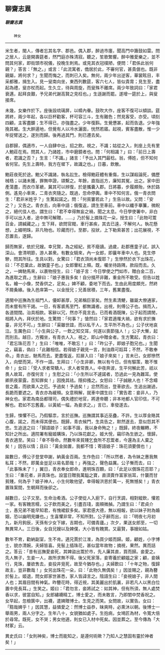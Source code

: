 

## 聊齋志異

##### 聊齋志異
　　`神女`

* * *

米生者，閩人，傳者忘其名字、郡邑。偶入郡，醉過市廛，聞高門中簫鼓如雷。問之居人，云是開壽筵者，然門庭亦殊清寂。聽之，笙歌繁響。醉中雅愛樂之，並不問其何家，即街頭市祝儀，投晚生刺焉。或見其衣冠樸陋，便問：「君係此翁何親？」答言：「無之。」或言：「此流寓者，僑居於此，不審何官，甚貴倨也。既非親屬，將何求？」生聞而悔之，而刺已入矣。無何，兩少年出逆客，華裳眩目，丰采都雅，揖生入。見一叟南向坐，東西列數筵，客六七人，皆似貴胄；見生至，盡起為禮，叟亦杖而起。生久立，待與周旋，而叟殊不離席。兩少年致詞曰：「家君衰邁，起拜良艱，予兄弟代謝高賢之見枉也。」生遜謝而罷。遂增一筵於上，與叟接席。

未幾，女樂作於下。座後設琉璃屏，以幛內眷。鼓吹大作，座客不復可以傾談。筵將終，兩少年起，各以巨杯勸客，杯可容三斗，生有難色；然見客受，亦受。頃刻四顧，主客盡釂；生不得已，亦強盡之。少年復斟。生覺憊甚，起而告退。少年強挽其裾。生大醉逿地，但覺有人以冷水灑面，恍然若寤。起視，賓客盡散，惟一少年捉臂送之，遂別而歸。後再過其門，則已遷去矣。

自郡歸，偶適市，一人自肆中出，招之飲。視之，不識；姑從之入，則座上先有里人鮑莊在焉。問其人，乃諸姓，市中磨鏡者也。問：「何相識？」曰：「前日上壽者，君識之否？」生言：「不識。」諸言：「予出入其門最稔。翁，傅姓，但不知何省何官。先生上壽時，我方在墀下，故識之也。」日暮，飲散。

鮑莊夜死於途。鮑父不識諸，執名訟生。檢得鮑莊體有重傷，生以謀殺論死，備歷械梏；以諸未獲，罪無申證，頌繫之。年餘，直指巡方，廉知其冤，出之。家中田產蕩盡，而衣巾革褫，冀其可以辨復，於是攜囊入郡。日將暮，步履頗殆，休於路側。遙見小車來，二青衣夾隨之。既過，忽命停輿。車中不知何言。俄一青衣問生：「君非米姓乎？」生驚起諾之。問：「何貧窶若此？」生告以故。又問：「安之？」又告之。青衣去，向車中語；俄復返，請生至車前。車中以纖手搴簾，微睨之，絕代佳人也。謂生曰：「君不幸得無妄之禍，聞之太息。今日學使署中，非白手可以出入者，途中無可解贈，……」乃於髻上摘珠花一朵，授生曰：「此物可鬻百金，請緘藏之。」生下拜，欲問官閥，車行甚疾，其去已遠，不解何人。執花懸想，上綴明珠，非凡物也。珍藏而行。至郡，投狀，上下勒索甚苦；出花展視，不忍置去，遂歸。

歸而無家，依於兄嫂。幸兄賢，為之經紀，貧不廢讀。過歲，赴郡應童子試，誤入深山。會清明節，游人甚衆。有數女騎來，內一女郎，即曩年車中人也。見生停驂，問其所往。生具以對。女驚曰：「君衣頂尚未復耶？」生慘然於衣下出珠花，曰：「不忍棄此，故猶童子也。」女郎暈紅上頰。既，囑坐待路隅，款段而去。久之，一婢馳馬來，以裹物授生，曰：「娘子言：今日學使之門如市，贈白金二百，為進取之資。」生辭曰：「娘子惠我多矣！自分掇芹非難，重金所不敢受。但告以姓名，繪一小像，焚香供之，足矣。」婢不顧，委地下而去。生由此用度頗充，然終不屑夤緣。後入邑庠第一。以金授兄；兄善居積，三年，舊業盡復。

適閩中巡撫為生祖門人，優卹甚厚，兄弟稱巨家矣。然生素清鯁，雖屬大僚通家，而未嘗有所干謁。一日，有客裘馬至門，都無識者。出視，則傅公子也。揖而入，各道間闊。治具相款。客辭以冗，然亦不竟言去。已而肴酒既陳，公子起而請閒，相將入內，拜伏於地。生驚問：「何事？」愴然曰：「家君適罹大禍，欲有求於撫臺，非兄不可。」生辭曰：「渠雖世誼，而以私干人，生平所不為也。」公子伏地哀泣。生厲色曰：「小生與公子，一飲之知交耳，何遂以喪節強人！」公子大慚，起而別去。越日，方獨坐，有青衣人入，視之，即山中贈金者。生方驚起，青衣曰：「君忘珠花否？」生曰：「唯唯，不敢忘！」曰：「昨公子，即娘子胞兄也。」生聞之，竊喜，偽曰：「此難相信。若得娘子親見一言，則油鼎可蹈耳；不然，不敢奉命。」青衣出，馳馬而去。更盡復返，扣扉入曰：「娘子來矣！」言未已，女郎慘然入，向壁而哭，不作一語。生拜曰：「小生非卿，無以有今日。但有驅策，敢不惟命！」女曰：「受人求者常驕人，求人者常畏人。中夜奔波，生平何解此苦，祇以畏人故耳，亦復何言！」生慰之曰：「小生所以不遽諾者，恐過此一見為難耳。使卿夙夜蒙露，吾知罪矣！」因挽其祛。隱抑搔之。女怒曰：「子誠敝人也！不念疇昔之義，而欲乘人之厄。予過矣！予過矣！」忿然而出，登車欲去。生追出謝過，長跪而要遮之。青衣亦為緩頰。女意稍解，就車中謂生曰：「實告君：妾非人，乃神女也。家君為南岳都理司，偶失禮於地官，將達帝聽；非本地都人官印信，不可解也。君如不忘舊義，以黃紙一幅，為妾求之。」言已，車發遂去。

生歸，悚懼不已。乃假驅祟，言於巡撫。巡撫謂其事近巫蠱，不許。生以厚金賂其心腹，諾之，而未得其便也。既歸，青衣候門，生具告之，默然遂去，意似怨其不忠。生追送之曰：「歸語娘子：如事不諧，我以身命殉之！」既歸，終夜輾轉，不知計之所出。適院署有寵姬購珠，乃以珠花獻之。姬大悅，竊印為生嵌之。懷歸，青衣適至。笑曰：「幸不辱命。然數年來貧賤乞食所不忍鬻者，今還為主人棄之矣！」因告以情；且曰：「黃金拋置，我都不惜；寄語娘子：珠花須要償也！」

踰數日，傅公子登堂申謝，納黃金百兩。生作色曰：「所以然者，為令妹之惠我無私耳；不然，即萬金豈足以易名節哉！」再強之，聲色益厲。公子慚而去，曰：「此事殊未了！」翼日，青衣奉女郎命，進明珠百顆，曰：「此足以償珠花否耶？」生曰：「重花者，非貴珠也。設當日贈我萬鎰之寶，直須賣作富家翁耳，什襲而甘貧賤，何為乎？娘子神人，小生何敢他望，幸得報洪恩於萬一，死無憾矣！」青衣置珠案間，生朝拜而後卻之。

越數日，公子又至。生命治肴酒。公子使從人入廚下，自行烹調，相對縱飲，懽若一家。有客餽苦糯，公子飲而美之，引盡百琖，面頰微赬。乃謂生曰：「君貞介士，愚兄弟不能早知君，有愧裙釵多矣。家君感大德，無以相報，欲以妹子附為婚姻，恐以幽明見嫌也。」生喜懼非常，不知所對。公子辭而出，曰：「明夜七月初九，新月鉤辰，天孫有少女下嫁，吉期也，可備青廬。」次夕，果送女郎至，一切無異常人。三日後，女自兄嫂以及婢僕，大小皆有餽賞。又最賢，事嫂如姑。

數年不育，勸納副室，生不肯。適兄賈於江淮，為買少姬而歸。姬，顧姓，小字博士，貌亦清婉，夫婦皆喜。見髻上插珠花，甚似當年故物；摘視，果然。異而詰之。答云：「昔有巡撫愛妾死，其婢盜出鬻於市，先人廉其直，買而歸。妾愛之。先人無子，生妾一人，故所求無不得。後父死家落，妾寄養於顧媼之家；顧，妾姨行，見珠，屢欲售去，妾投井覓死，故至今猶存也。」夫婦歎曰：「十年之物，復歸故主，豈非數哉！」女另出珠花一朵，曰：「此物久無偶矣！」因並賜之，親為簪於髻上。姬退，問女郎家世甚悉，家人皆諱言之。陰語生曰：「妾視娘子，非人間人也；其眉目間有神氣。昨簪花時，得近視，其美麗出於肌裏，非若凡人以黑白位置中見長耳。」生笑之。姬曰：「君勿言，妾將試之：如其神，但有所須，無人處焚香以求，彼當自知。」女郎繡襪精工，博士愛之，而未敢言，乃即閨中焚香祝之。女早起，忽檢篋中，出襪，遣婢贈博士。生見之而笑。女問故，以實告。女曰：「黠哉婢乎！」因其慧，益憐愛之：然博士益恭，昧爽時，必熏沐以朝。後博士一舉兩男，兩人分字之。生年八十，女貌猶如處子。生抱病，女鳩匠為材，令寬大倍於尋常。既死，女不哭；男女他適，則女已入材中死矣。因並葬之。至今傳為「大材冢」云。

異史氏曰：「女則神矣，博士而能知之，是遵何術歟？乃知人之慧固有靈於神者矣！」

* * *

